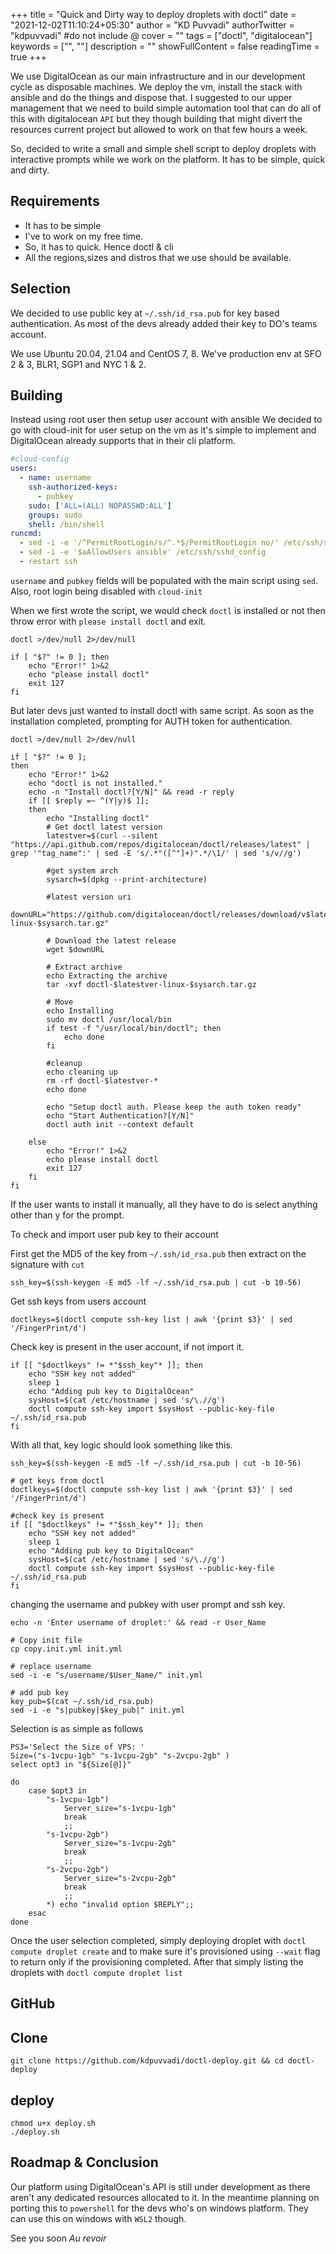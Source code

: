 +++
title = "Quick and Dirty way to deploy droplets with doctl"
date = "2021-12-02T11:10:24+05:30"
author = "KD Puvvadi"
authorTwitter = "kdpuvvadi" #do not include @
cover = ""
tags = ["doctl", "digitalocean"]
keywords = ["", ""]
description = ""
showFullContent = false
readingTime = true
+++


We use DigitalOcean as our main infrastructure and in our development cycle as disposable machines. We deploy the vm, install the stack with ansible and do the things and dispose that. I suggested to our upper management that we need to build simple automation tool that can do all of this with digitalocean `API` but they though building that might divert the resources current project but allowed to work on that few hours a week.

So, decided to write a small and simple shell script to deploy droplets with interactive prompts while we work on the platform. It has to be simple, quick and dirty.

## Requirements

- It has to be simple
- I've to work on my free time.
- So, it has to quick. Hence doctl & cli
- All the regions,sizes and distros that we use should be available.

## Selection

We decided to use public key at `~/.ssh/id_rsa.pub` for key based authentication. As most of the devs already added their key to DO's teams account.

We use Ubuntu 20.04, 21.04 and CentOS 7, 8. We've production env at SFO 2 & 3, BLR1, SGP1 and NYC 1 & 2.

## Building

Instead using root user then setup user account with ansible We decided to go with cloud-init for user setup on the vm as it's simple to implement and DigitalOcean already supports that in their cli platform.

```yaml
#cloud-config
users:
  - name: username
    ssh-authorized-keys:
      - pubkey
    sudo: ['ALL=(ALL) NOPASSWD:ALL']
    groups: sudo
    shell: /bin/shell
runcmd:
  - sed -i -e '/^PermitRootLogin/s/^.*$/PermitRootLogin no/' /etc/ssh/sshd_config
  - sed -i -e '$aAllowUsers ansible' /etc/ssh/sshd_config
  - restart ssh
```

`username` and `pubkey` fields will be populated with the main script using `sed`. Also, root login being disabled with `cloud-init`

When we first wrote the script, we would check `doctl` is installed or not then throw error with `please install doctl` and exit.

```shell
doctl >/dev/null 2>/dev/null

if [ "$?" != 0 ]; then
    echo "Error!" 1>&2
    echo "please install doctl"
    exit 127
fi
```

But later devs just wanted to install doctl with same script. As soon as the installation completed, prompting for AUTH token for authentication.

```shell
doctl >/dev/null 2>/dev/null

if [ "$?" != 0 ]; 
then 
    echo "Error!" 1>&2
    echo "doctl is not installed."
    echo -n "Install doctl?[Y/N]" && read -r reply 
    if [[ $reply =~ ^(Y|y)$ ]];
    then
        echo "Installing doctl"
        # Get doctl latest version
        latestver=$(curl --silent "https://api.github.com/repos/digitalocean/doctl/releases/latest" | grep '"tag_name":' | sed -E 's/.*"([^"]+)".*/\1/' | sed 's/v//g')
        
        #get system arch
        sysarch=$(dpkg --print-architecture)

        #latest version uri
        downURL="https://github.com/digitalocean/doctl/releases/download/v$latestver/doctl-$latestver-linux-$sysarch.tar.gz"

        # Download the latest release
        wget $downURL 

        # Extract archive
        echo Extracting the archive
        tar -xvf doctl-$latestver-linux-$sysarch.tar.gz

        # Move
        echo Installing
        sudo mv doctl /usr/local/bin
        if test -f "/usr/local/bin/doctl"; then
            echo done
        fi

        #cleanup
        echo cleaning up
        rm -rf doctl-$latestver-*
        echo done

        echo "Setup doctl auth. Please keep the auth token ready"
        echo "Start Authentication?[Y/N]"
        doctl auth init --context default
        
    else
        echo "Error!" 1>&2
        echo please install doctl
        exit 127
    fi
fi
```

If the user wants to install it manually, all they have to do is select anything other than y for the prompt.

To check and import user pub key to their account

First get the MD5 of the key from `~/.ssh/id_rsa.pub` then extract on the signature with `cut`

```shell
ssh_key=$(ssh-keygen -E md5 -lf ~/.ssh/id_rsa.pub | cut -b 10-56)
```

Get ssh keys from users account

```shell
doctlkeys=$(doctl compute ssh-key list | awk '{print $3}' | sed '/FingerPrint/d')
```

Check key is present in the user account, if not import it.

```shell
if [[ "$doctlkeys" != *"$ssh_key"* ]]; then
    echo "SSH key not added"
    sleep 1
    echo "Adding pub key to DigitalOcean"
    sysHost=$(cat /etc/hostname | sed 's/\.//g')
    doctl compute ssh-key import $sysHost --public-key-file ~/.ssh/id_rsa.pub
fi
```

With all that, key logic should look something like this.

```shell
ssh_key=$(ssh-keygen -E md5 -lf ~/.ssh/id_rsa.pub | cut -b 10-56)

# get keys from doctl
doctlkeys=$(doctl compute ssh-key list | awk '{print $3}' | sed '/FingerPrint/d')

#check key is present
if [[ "$doctlkeys" != *"$ssh_key"* ]]; then
    echo "SSH key not added"
    sleep 1
    echo "Adding pub key to DigitalOcean"
    sysHost=$(cat /etc/hostname | sed 's/\.//g')
    doctl compute ssh-key import $sysHost --public-key-file ~/.ssh/id_rsa.pub
fi
```

changing the username and pubkey with user prompt and ssh key.

```shell
echo -n 'Enter username of droplet:' && read -r User_Name

# Copy init file
cp copy.init.yml init.yml

# replace username
sed -i -e "s/username/$User_Name/" init.yml

# add pub key
key_pub=$(cat ~/.ssh/id_rsa.pub)
sed -i -e "s|pubkey|$key_pub|" init.yml
```

Selection is as simple as follows

```shell
PS3='Select the Size of VPS: '
Size=("s-1vcpu-1gb" "s-1vcpu-2gb" "s-2vcpu-2gb" )
select opt3 in "${Size[@]}"

do
    case $opt3 in
        "s-1vcpu-1gb")
            Server_size="s-1vcpu-1gb"
            break
            ;;
        "s-1vcpu-2gb")
            Server_size="s-1vcpu-2gb"
            break
            ;;
        "s-2vcpu-2gb")
            Server_size="s-2vcpu-2gb"
            break
            ;;
        *) echo "invalid option $REPLY";; 
    esac
done
```

Once the user selection completed, simply deploying droplet with `doctl compute droplet create` and to make sure it's provisioned using `--wait` flag to return only if the provisioning completed. After that simply listing the droplets with `doctl compute droplet list`

## GitHub

## Clone

```shell
git clone https://github.com/kdpuvvadi/doctl-deploy.git && cd doctl-deploy
```

## deploy

```shell
chmod u+x deploy.sh
./deploy.sh
```

## Roadmap & Conclusion

Our platform using DigitalOcean's API is still under development as there aren't any dedicated resources allocated to it. In the meantime planning on porting this to `powershell` for the devs who's on windows platform. They can use this on windows with `WSL2` though.

See you soon *Au revoir*
